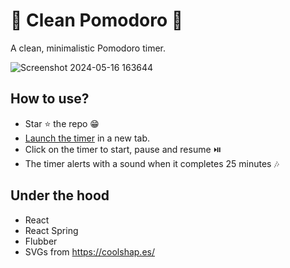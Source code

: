 # 🍅 Clean Pomodoro 🍅
A clean, minimalistic Pomodoro timer.

![Screenshot 2024-05-16 163644](https://github.com/snippetkid/clean-pomodoro/assets/16718733/5eb143ff-f9df-4bc1-aee0-5ab8cb85ce49)

## How to use?

- Star ⭐ the repo 😁
- [Launch the timer](https://snippetkid.github.io/clean-pomodoro/) in a new tab.
- Click on the timer to start, pause and resume ⏯️
- The timer alerts with a sound when it completes 25 minutes 🎶

## Under the hood
- React
- React Spring
- Flubber
- SVGs from https://coolshap.es/
